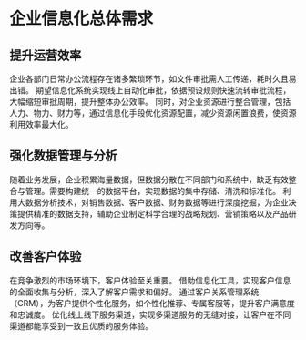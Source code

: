 # 企业信息化总体需求

## 提升运营效率

企业各部门日常办公流程存在诸多繁琐环节，如文件审批需人工传递，耗时久且易出错。
期望信息化系统实现线上自动化审批，依据预设规则快速流转审批流程，大幅缩短审批周期，提升整体办公效率。
同时，对企业资源进行整合管理，包括人力、物力、财力等，通过信息化手段优化资源配置，减少资源闲置浪费，使资源利用效率最大化。

## 强化数据管理与分析

随着业务发展，企业积累海量数据，但数据分散在不同部门和系统中，缺乏有效整合与管理。需要构建统一的数据平台，实现数据的集中存储、清洗和标准化。
利用大数据分析技术，对销售数据、客户数据、财务数据等进行深度挖掘，为企业决策提供精准的数据支持，辅助企业制定科学合理的战略规划、营销策略以及产品研发方向等。

## 改善客户体验

在竞争激烈的市场环境下，客户体验至关重要。
借助信息化工具，实现客户信息的全面收集与分析，深入了解客户需求和偏好。
通过客户关系管理系统（CRM），为客户提供个性化服务，如个性化推荐、专属客服等，提升客户满意度和忠诚度。
优化线上线下服务渠道，实现多渠道服务的无缝对接，让客户在不同渠道都能享受到一致且优质的服务体验。

